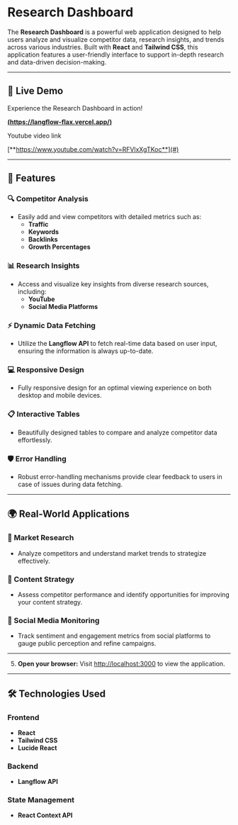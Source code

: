 # Research Dashboard

The **Research Dashboard** is a powerful web application designed to help users analyze and visualize competitor data, research insights, and trends across various industries. Built with **React** and **Tailwind CSS**, this application features a user-friendly interface to support in-depth research and data-driven decision-making.

---


## 🚀 Live Demo

Experience the Research Dashboard in action!

[**(https://langflow-flax.vercel.app/)**](#)

Youtube video link 

[**https://www.youtube.com/watch?v=RFVlxXgTKoc**](#)


---

## 🌟 Features

### 🔍 Competitor Analysis
- Easily add and view competitors with detailed metrics such as:
  - **Traffic**
  - **Keywords**
  - **Backlinks**
  - **Growth Percentages**

### 📊 Research Insights
- Access and visualize key insights from diverse research sources, including:
  - **YouTube**
  - **Social Media Platforms**

### ⚡ Dynamic Data Fetching
- Utilize the **Langflow API** to fetch real-time data based on user input, ensuring the information is always up-to-date.

### 💻 Responsive Design
- Fully responsive design for an optimal viewing experience on both desktop and mobile devices.

### 📋 Interactive Tables
- Beautifully designed tables to compare and analyze competitor data effortlessly.

### 🛡️ Error Handling
- Robust error-handling mechanisms provide clear feedback to users in case of issues during data fetching.

---

## 🌍 Real-World Applications

### 🚀 Market Research
- Analyze competitors and understand market trends to strategize effectively.

### 📝 Content Strategy
- Assess competitor performance and identify opportunities for improving your content strategy.

### 📢 Social Media Monitoring
- Track sentiment and engagement metrics from social platforms to gauge public perception and refine campaigns.

---


5. **Open your browser:**
   Visit [http://localhost:3000](http://localhost:3000) to view the application.

---

## 🛠️ Technologies Used

### Frontend
- **React**
- **Tailwind CSS**
- **Lucide React**

### Backend
- **Langflow API**

### State Management
- **React Context API**


